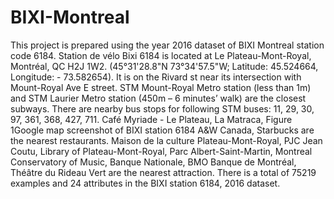# BIXI-Montreal

This project is prepared using the year 2016 dataset of BIXI Montreal station code 6184. Station de vélo Bixi 6184 is located at Le Plateau-Mont-Royal, Montréal, QC H2J 1W2. (45°31'28.8"N 73°34'57.5"W; Latitude: 45.524664, Longitude: - 73.582654). It is on the Rivard st near its intersection with Mount-Royal Ave E street. STM Mount-Royal Metro station (less than 1m) and STM Laurier Metro station (450m – 6 minutes’ walk) are the closest subways. There are nearby bus stops for following STM buses: 11, 29, 30, 97, 361, 368, 427, 711. Café Myriade - Le Plateau, La Matraca, Figure 1Google map screenshot of BIXI station 6184 A&W Canada, Starbucks are the nearest restaurants. Maison de la culture Plateau-Mont-Royal, PJC Jean Coutu, Library of Plateau-Mont-Royal, Parc Albert-Saint-Martin, Montreal Conservatory of Music, Banque Nationale, BMO Banque de Montréal, Théâtre du Rideau Vert are the nearest attraction. There is a total of 75219 examples and 24 attributes in the BIXI station 6184, 2016 dataset. 
